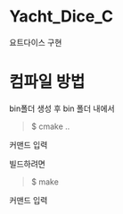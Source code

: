 # Yacht_Dice_C

요트다이스 구현

# 컴파일 방법
bin폴더 생성 후 bin 폴더 내에서 
>$ cmake ..

커맨드 입력

빌드하려면 
>$ make 

커맨드 입력